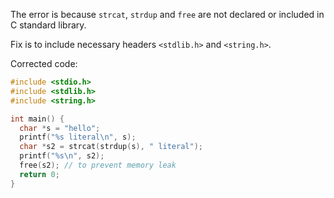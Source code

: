 The error is because `strcat`, `strdup` and `free` are not declared or included in C standard library.

Fix is to include necessary headers `<stdlib.h>` and `<string.h>`. 

Corrected code:

```c
#include <stdio.h>
#include <stdlib.h>
#include <string.h>

int main() {
  char *s = "hello";
  printf("%s literal\n", s);
  char *s2 = strcat(strdup(s), " literal");
  printf("%s\n", s2);
  free(s2); // to prevent memory leak
  return 0;
}
```
